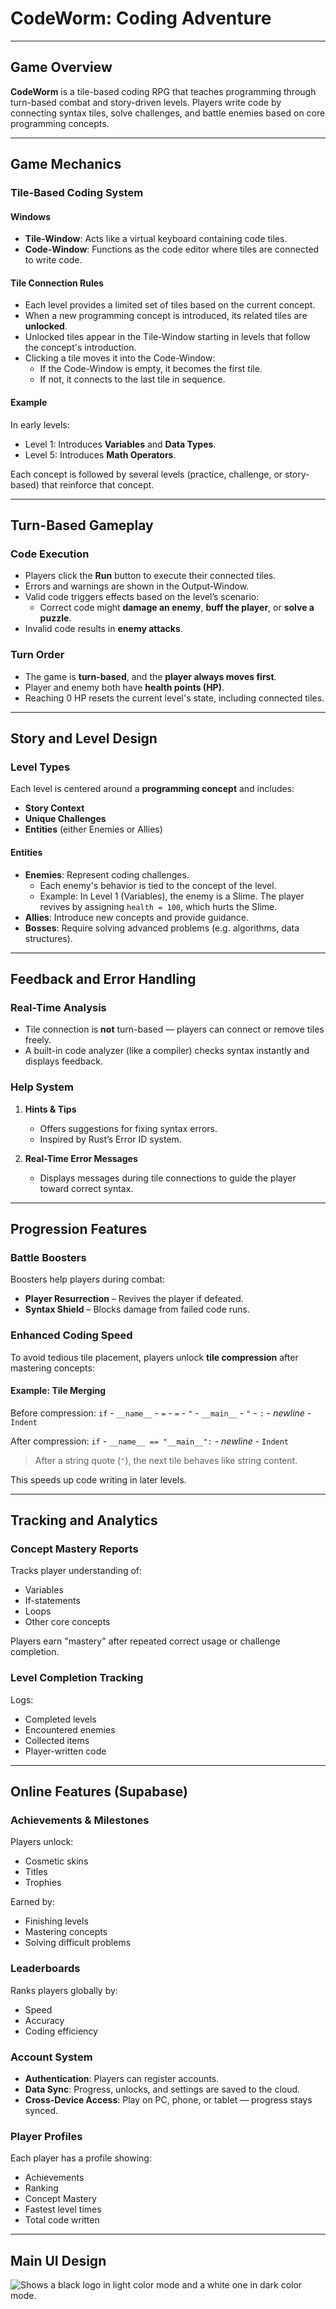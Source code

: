 # CodeWorm: Coding Adventure

---

## Game Overview

**CodeWorm** is a tile-based coding RPG that teaches programming through turn-based combat and story-driven levels. Players write code by connecting syntax tiles, solve challenges, and battle enemies based on core programming concepts.

---

## Game Mechanics

### Tile-Based Coding System

#### Windows

- **Tile-Window**: Acts like a virtual keyboard containing code tiles.
- **Code-Window**: Functions as the code editor where tiles are connected to write code.

#### Tile Connection Rules

- Each level provides a limited set of tiles based on the current concept.
- When a new programming concept is introduced, its related tiles are **unlocked**.
- Unlocked tiles appear in the Tile-Window starting in levels that follow the concept's introduction.
- Clicking a tile moves it into the Code-Window:
  - If the Code-Window is empty, it becomes the first tile.
  - If not, it connects to the last tile in sequence.

#### Example

In early levels:
- Level 1: Introduces **Variables** and **Data Types**.
- Level 5: Introduces **Math Operators**.

Each concept is followed by several levels (practice, challenge, or story-based) that reinforce that concept.

---

## Turn-Based Gameplay

### Code Execution

- Players click the **Run** button to execute their connected tiles.
- Errors and warnings are shown in the Output-Window.
- Valid code triggers effects based on the level’s scenario:
  - Correct code might **damage an enemy**, **buff the player**, or **solve a puzzle**.
- Invalid code results in **enemy attacks**.

### Turn Order

- The game is **turn-based**, and the **player always moves first**.
- Player and enemy both have **health points (HP)**.
- Reaching 0 HP resets the current level's state, including connected tiles.

---

## Story and Level Design

### Level Types

Each level is centered around a **programming concept** and includes:

- **Story Context**
- **Unique Challenges**
- **Entities** (either Enemies or Allies)

#### Entities

- **Enemies**: Represent coding challenges.
  - Each enemy's behavior is tied to the concept of the level.
  - Example: In Level 1 (Variables), the enemy is a Slime. The player revives by assigning `health = 100`, which hurts the Slime.
- **Allies**: Introduce new concepts and provide guidance.
- **Bosses**: Require solving advanced problems (e.g. algorithms, data structures).

---

## Feedback and Error Handling

### Real-Time Analysis

- Tile connection is **not** turn-based — players can connect or remove tiles freely.
- A built-in code analyzer (like a compiler) checks syntax instantly and displays feedback.

### Help System

1. **Hints & Tips**
   - Offers suggestions for fixing syntax errors.
   - Inspired by Rust’s Error ID system.

2. **Real-Time Error Messages**
   - Displays messages during tile connections to guide the player toward correct syntax.

---

## Progression Features

### Battle Boosters

Boosters help players during combat:

- **Player Resurrection** – Revives the player if defeated.
- **Syntax Shield** – Blocks damage from failed code runs.

### Enhanced Coding Speed

To avoid tedious tile placement, players unlock **tile compression** after mastering concepts:

#### Example: Tile Merging

Before compression:
`if` - `__name__` - `=` - `=` - `"` - `__main__` - `"` - `:` - *newline* - `Indent`

After compression:
`if` - `__name__ == "__main__":` - *newline* - `Indent`

> After a string quote (`"`), the next tile behaves like string content.

This speeds up code writing in later levels.

---

## Tracking and Analytics

### Concept Mastery Reports

Tracks player understanding of:
- Variables
- If-statements
- Loops
- Other core concepts

Players earn "mastery" after repeated correct usage or challenge completion.

### Level Completion Tracking

Logs:
- Completed levels
- Encountered enemies
- Collected items
- Player-written code

---

## Online Features (Supabase)

### Achievements & Milestones

Players unlock:
- Cosmetic skins
- Titles
- Trophies

Earned by:
- Finishing levels
- Mastering concepts
- Solving difficult problems

### Leaderboards

Ranks players globally by:
- Speed
- Accuracy
- Coding efficiency

### Account System

- **Authentication**: Players can register accounts.
- **Data Sync**: Progress, unlocks, and settings are saved to the cloud.
- **Cross-Device Access**: Play on PC, phone, or tablet — progress stays synced.

### Player Profiles

Each player has a profile showing:
- Achievements
- Ranking
- Concept Mastery
- Fastest level times
- Total code written

---

## Main UI Design
<picture>
  <source media="(prefers-color-scheme: dark)" srcset="assets/Main UI Design - Dark.png">
  <source media="(prefers-color-scheme: light)" srcset="assets/Main UI Design - Light.png">
  <img alt="Shows a black logo in light color mode and a white one in dark color mode." src="assets/Main UI Design - Dark.png">
</picture>